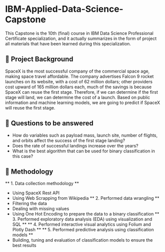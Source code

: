 # IBM-Applied-Data-Science-Capstone
This Capstone is the 10th (final) course in IBM Data Science Professional Certificate specialization, and it actually summarizes in the form of project all materials that have been learned during this specialization.
## 📄 Project Background
SpaceX is the most successful company of the commercial space age, making space travel affordable. The company advertises Falcon 9 rocket launches on its website, with a cost of 62 million dollars; other providers cost upward of 165 million dollars each, much of the savings is because SpaceX can reuse the first stage. Therefore, if we can determine if the first stage will land, we can determine the cost of a launch. Based on public information and machine learning models, we are going to predict if SpaceX will reuse the first stage.
## 📄 Questions to be answered
* How do variables such as payload mass, launch site, number of flights, and orbits affect the success of the first stage landing?
* Does the rate of successful landings increase over the years?
* What is the best algorithm that can be used for binary classification in this case?
## 📄 Methodology
** 1. Data collection methodology **
* Using SpaceX Rest API
* Using Web Scrapping from Wikipedia
** 2. Performed data wrangling **
* Filtering the data
* Dealing with missing values
* Using One Hot Encoding to prepare the data to a binary classification
** 3. Performed exploratory data analysis (EDA) using visualization and SQL **
** 4. Performed interactive visual analytics using Folium and Plotly Dash **
** 5. Performed predictive analysis using classification models **
* Building, tuning and evaluation of classification models to ensure the best results
